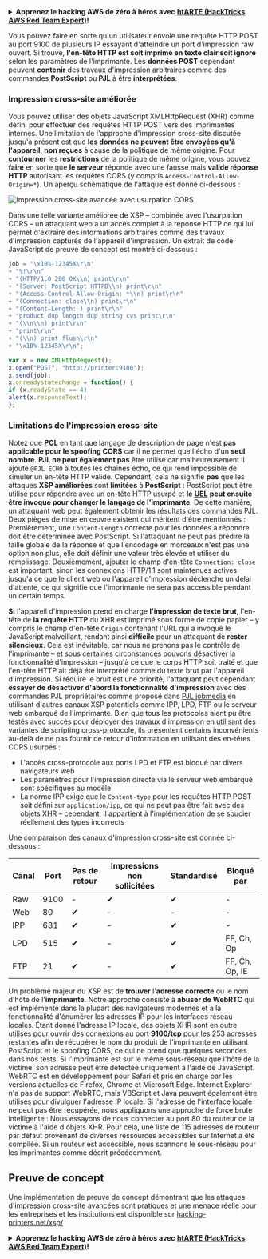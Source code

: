 <details>

<summary><strong>Apprenez le hacking AWS de zéro à héros avec</strong> <a href="https://training.hacktricks.xyz/courses/arte"><strong>htARTE (HackTricks AWS Red Team Expert)</strong></a><strong>!</strong></summary>

Autres moyens de soutenir HackTricks :

* Si vous souhaitez voir votre **entreprise annoncée dans HackTricks** ou **télécharger HackTricks en PDF**, consultez les [**PLANS D'ABONNEMENT**](https://github.com/sponsors/carlospolop)!
* Obtenez le [**merchandising officiel PEASS & HackTricks**](https://peass.creator-spring.com)
* Découvrez [**La Famille PEASS**](https://opensea.io/collection/the-peass-family), notre collection d'[**NFTs**](https://opensea.io/collection/the-peass-family) exclusifs
* **Rejoignez le** 💬 [**groupe Discord**](https://discord.gg/hRep4RUj7f) ou le [**groupe telegram**](https://t.me/peass) ou **suivez**-moi sur **Twitter** 🐦 [**@carlospolopm**](https://twitter.com/carlospolopm)**.**
* **Partagez vos astuces de hacking en soumettant des PR aux dépôts github** [**HackTricks**](https://github.com/carlospolop/hacktricks) et [**HackTricks Cloud**](https://github.com/carlospolop/hacktricks-cloud).

</details>


Vous pouvez faire en sorte qu'un utilisateur envoie une requête HTTP POST au port 9100 de plusieurs IP essayant d'atteindre un port d'impression raw ouvert. Si trouvé, **l'en-tête HTTP est soit imprimé en texte clair soit ignoré** selon les paramètres de l'imprimante. Les **données POST** cependant peuvent **contenir** des travaux d'impression arbitraires comme des commandes **PostScript** ou **PJL** à être **interprétées**.

### Impression cross-site améliorée

Vous pouvez utiliser des objets JavaScript XMLHttpRequest (XHR) comme défini pour effectuer des requêtes HTTP POST vers des imprimantes internes. Une limitation de l'approche d'impression cross-site discutée jusqu'à présent est que **les données ne peuvent être envoyées qu'à l'appareil**, **non reçues** à cause de la politique de même origine. Pour **contourner** les **restrictions** de la politique de même origine, vous pouvez **faire** en sorte que **le serveur** réponde avec une fausse mais **valide réponse HTTP** autorisant les requêtes CORS (y compris `Access-Control-Allow-Origin=*`). Un aperçu schématique de l'attaque est donné ci-dessous :

![Impression cross-site avancée avec usurpation CORS](http://hacking-printers.net/wiki/images/thumb/c/ce/Cross-site-printing.png/900px-Cross-site-printing.png)

Dans une telle variante améliorée de XSP – combinée avec l'usurpation CORS – un attaquant web a un accès complet à la réponse HTTP ce qui lui permet d'extraire des informations arbitraires comme des travaux d'impression capturés de l'appareil d'impression. Un extrait de code JavaScript de preuve de concept est montré ci-dessous :
```javascript
job = "\x1B%-12345X\r\n"
+ "%!\r\n"
+ "(HTTP/1.0 200 OK\\n) print\r\n"
+ "(Server: PostScript HTTPD\\n) print\r\n"
+ "(Access-Control-Allow-Origin: *\\n) print\r\n"
+ "(Connection: close\\n) print\r\n"
+ "(Content-Length: ) print\r\n"
+ "product dup length dup string cvs print\r\n"
+ "(\\n\\n) print\r\n"
+ "print\r\n"
+ "(\\n) print flush\r\n"
+ "\x1B%-12345X\r\n";

var x = new XMLHttpRequest();
x.open("POST", "http://printer:9100");
x.send(job);
x.onreadystatechange = function() {
if (x.readyState == 4)
alert(x.responseText);
};
```
### Limitations de l'impression cross-site

Notez que **PCL** en tant que langage de description de page n'est **pas applicable pour le spoofing CORS** car il ne permet que l'écho d'un **seul nombre**. **PJL ne peut également pas** être utilisé car malheureusement il ajoute `@PJL ECHO` à toutes les chaînes écho, ce qui rend impossible de simuler un en-tête HTTP valide. Cependant, cela ne signifie **pas** que les attaques **XSP améliorées** sont **limitées** à **PostScript** : PostScript peut être utilisé pour répondre avec un en-tête HTTP usurpé et **le** [**UEL**](./#uel) **peut ensuite être invoqué pour changer le langage de l'imprimante**. De cette manière, un attaquant web peut également obtenir les résultats des commandes PJL. Deux pièges de mise en œuvre existent qui méritent d'être mentionnés : Premièrement, une `Content-Length` correcte pour les données à répondre doit être déterminée avec PostScript. Si l'attaquant ne peut pas prédire la taille globale de la réponse et que l'encodage en morceaux n'est pas une option non plus, elle doit définir une valeur très élevée et utiliser du remplissage. Deuxièmement, ajouter le champ d'en-tête `Connection: close` est important, sinon les connexions HTTP/1.1 sont maintenues actives jusqu'à ce que le client web ou l'appareil d'impression déclenche un délai d'attente, ce qui signifie que l'imprimante ne sera pas accessible pendant un certain temps.

**Si** l'appareil d'impression prend en charge **l'impression de texte brut**, l'en-tête de **la requête HTTP** du XHR est imprimé sous forme de copie papier – y compris le champ d'en-tête `Origin` contenant l'URL qui a invoqué le JavaScript malveillant, rendant ainsi **difficile** pour un attaquant de **rester silencieux**. Cela est inévitable, car nous ne prenons pas le contrôle de l'imprimante – et sous certaines circonstances pouvons désactiver la fonctionnalité d'impression – jusqu'à ce que le corps HTTP soit traité et que l'en-tête HTTP ait déjà été interprété comme du texte brut par l'appareil d'impression. Si réduire le bruit est une priorité, l'attaquant peut cependant **essayer de désactiver d'abord la fonctionnalité d'impression** avec des commandes PJL propriétaires comme proposé dans [PJL jobmedia](http://hacking-printers.net/wiki/index.php/Document_processing#PJL_jobmedia) en utilisant d'autres canaux XSP potentiels comme IPP, LPD, FTP ou le serveur web embarqué de l'imprimante. Bien que tous les protocoles aient pu être testés avec succès pour déployer des travaux d'impression en utilisant des variantes de scripting cross-protocole, ils présentent certains inconvénients au-delà de ne pas fournir de retour d'information en utilisant des en-têtes CORS usurpés :

* L'accès cross-protocole aux ports LPD et FTP est bloqué par divers navigateurs web
* Les paramètres pour l'impression directe via le serveur web embarqué sont spécifiques au modèle
* La norme IPP exige que le `Content-type` pour les requêtes HTTP POST soit défini sur `application/ipp`, ce qui ne peut pas être fait avec des objets XHR – cependant, il appartient à l'implémentation de se soucier réellement des types incorrects

Une comparaison des canaux d'impression cross-site est donnée ci-dessous :

| Canal  | Port | Pas de retour | Impressions non sollicitées | Standardisé | Bloqué par     |
| ------ | ---- | ------------- | --------------------------- | ----------- | -------------- |
| Raw    | 9100 | -             | ✔                           | ✔           | -              |
| Web    | 80   | ✔             | -                           | -           | -              |
| IPP    | 631  | ✔             | -                           | ✔           | -              |
| LPD    | 515  | ✔             | -                           | ✔           | FF, Ch, Op     |
| FTP    | 21   | ✔             | -                           | ✔           | FF, Ch, Op, IE |

Un problème majeur du XSP est de **trouver** l'**adresse correcte** ou le nom d'hôte de l'**imprimante**. Notre approche consiste à **abuser de WebRTC** qui est implémenté dans la plupart des navigateurs modernes et a la fonctionnalité d'énumérer les adresses IP pour les interfaces réseau locales. Étant donné l'adresse IP locale, des objets XHR sont en outre utilisés pour ouvrir des connexions au port **9100/tcp** pour les 253 adresses restantes afin de récupérer le nom du produit de l'imprimante en utilisant PostScript et le spoofing CORS, ce qui ne prend que quelques secondes dans nos tests. Si l'imprimante est sur le même sous-réseau que l'hôte de la victime, son adresse peut être détectée uniquement à l'aide de JavaScript. WebRTC est en développement pour Safari et pris en charge par les versions actuelles de Firefox, Chrome et Microsoft Edge. Internet Explorer n'a pas de support WebRTC, mais VBScript et Java peuvent également être utilisés pour divulguer l'adresse IP locale. Si l'adresse de l'interface locale ne peut pas être récupérée, nous appliquons une approche de force brute intelligente : Nous essayons de nous connecter au port 80 du routeur de la victime à l'aide d'objets XHR. Pour cela, une liste de 115 adresses de routeur par défaut provenant de diverses ressources accessibles sur Internet a été compilée. Si un routeur est accessible, nous scannons le sous-réseau pour les imprimantes comme décrit précédemment.

## Preuve de concept

Une implémentation de preuve de concept démontrant que les attaques d'impression cross-site avancées sont pratiques et une menace réelle pour les entreprises et les institutions est disponible sur [hacking-printers.net/xsp/](http://hacking-printers.net/xsp/)


<details>

<summary><strong>Apprenez le hacking AWS de zéro à héros avec</strong> <a href="https://training.hacktricks.xyz/courses/arte"><strong>htARTE (HackTricks AWS Red Team Expert)</strong></a><strong>!</strong></summary>

Autres moyens de soutenir HackTricks :

* Si vous souhaitez voir votre **entreprise annoncée dans HackTricks** ou **télécharger HackTricks en PDF**, consultez les [**PLANS D'ABONNEMENT**](https://github.com/sponsors/carlospolop)!
* Obtenez le [**swag officiel PEASS & HackTricks**](https://peass.creator-spring.com)
* Découvrez [**La Famille PEASS**](https://opensea.io/collection/the-peass-family), notre collection d'[**NFTs**](https://opensea.io/collection/the-peass-family) exclusifs
* **Rejoignez le** 💬 [**groupe Discord**](https://discord.gg/hRep4RUj7f) ou le [**groupe Telegram**](https://t.me/peass) ou **suivez** moi sur **Twitter** 🐦 [**@carlospolopm**](https://twitter.com/carlospolopm)**.**
* **Partagez vos astuces de hacking en soumettant des PR aux dépôts github** [**HackTricks**](https://github.com/carlospolop/hacktricks) et [**HackTricks Cloud**](https://github.com/carlospolop/hacktricks-cloud).

</details>
